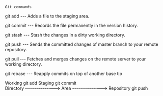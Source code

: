 	Git commands
git add 	--- Adds a file to the staging area.

git commit	--- Records the file permanently in the version history.

git stash	--- Stash the changes in a dirty working directory.

git push	--- Sends the committed changes of master branch to your remote repository.

git pull	--- Fetches and merges changes on the remote server to your working directory.

git rebase	--- Reapply commits on top of another base tip 


Working       git add      Staging      git commit		
Directory --------------->  Area    ---------------> Repository
					git push
